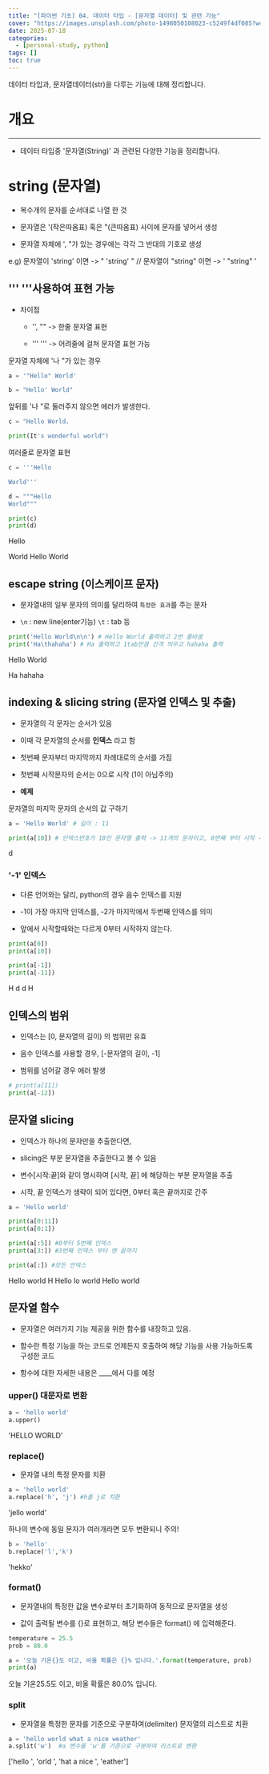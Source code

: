 ```yaml
---
title: "[파이썬 기초] 04. 데이터 타입 - [문자열 데이터] 및 관련 기능"
cover: "https://images.unsplash.com/photo-1498050108023-c5249f4df085?w=1920&h=1080&fit=crop"
date: 2025-07-18
categories:
  - [personal-study, python]
tags: []
toc: true
---
```

데이터 타입과, 문자열데이터(str)을 다루는 기능에 대해 정리합니다.

# 개요

---


- 데이터 타입중 '문자열(String)' 과 관련된 다양한 기능을 정리합니다.

# **string (문자열)**

 - 복수개의 문자를 순서대로 나열 한 것

 - 문자열은 '(작은따옴표) 혹은 "(큰따옴표) 사이에 문자를 넣어서 생성

 - 문자열 자체에 ', "가 있는 경우에는 각각 그 반대의 기호로 생성

e.g) 문자열이 'string' 이면 -> " 'string' "  // 문자열이 "string" 이면 -> ' "string" ' 

## **''' '''사용하여 표현 가능**

  - 차이점 

    - '', "" -> 한줄 문자열 표현

    - ''' ''' -> 어려줄에 걸쳐 문자열 표현 가능

문자열 자체에 '나 "가 있는 경우

```python
a = '"Hello" World'
```

```python
b = "Hello' World"
```

앞뒤를 '나 "로 둘러주지 않으면 에러가 발생한다.

```python
c = "Hello World. 
```

```python
print(It's wonderful world")
```

여러줄로 문자열 표현

```python
c = '''Hello 

World'''

d = """Hello 
World"""

print(c)
print(d)
```


Hello 

World
Hello 
World

## escape string (이스케이프 문자)

* 문자열내의 일부 문자의 의미를 달리하여 `특정한 효과`를 주는 문자

* `\n` : new line(enter기능) `\t` : tab 등

```python
print('Hello World\n\n') # Hello World 출력하고 2번 줄바꿈
print('Ha\thahaha') # Ha 출력하고 1tab만큼 간격 띄우고 hahaha 출력
```


Hello World

Ha	hahaha

## **indexing & slicing string (문자열 인덱스 및 추출)**

  - 문자열의 각 문자는 순서가 있음

  - 이때 각 문자열의 순서를 **인덱스** 라고 함

  - 첫번째 문자부터 마지막까지 차례대로의 순서를 가짐

  - 첫번째 시작문자의 순서는 0으로 시작 (1이 아님주의)

* **예제**

문자열의 마지막 문자의 순서의 값 구하기

```python
a = 'Hello World' # 길이 : 11

print(a[10]) # 인덱스번호가 10인 문자열 출력 -> 11개의 문자이고, 0번째 부터 시작 -> 맨 마지막 11번째 문자인 'd'가 출력
```


d

### **'-1' 인덱스**

  - 다른 언어와는 달리, python의 경우 음수 인덱스를 지원

  - -1이 가장 마지막 인덱스를, -2가 마지막에서 두번째 인덱스를 의미

  - 앞에서 시작할때와는 다르게 0부터 시작하지 않는다.

```python
print(a[0])
print(a[10])

print(a[-1])
print(a[-11])
```


H
d
d
H

## **인덱스의 범위**

  - 인덱스는 [0, 문자열의 길이) 의 범위만 유효

  - 음수 인덱스를 사용할 경우, [-문자열의 길이, -1]

  - 범위를 넘어갈 경우 에러 발생

```python
# print(a[11])
print(a[-12])
```

## **문자열 slicing**

  - 인덱스가 하나의 문자만을 추출한다면,

  - slicing은 부분 문자열을 추출한다고 볼 수 있음

  - 변수[시작:끝]와 같이 명시하여 [시작, 끝] 에 해당하는 부분 문자열을 추출

  - 시작, 끝 인덱스가 생략이 되어 있다면, 0부터 혹은 끝까지로 간주

```python
a = 'Hello world'

print(a[0:11])
print(a[0:1])

print(a[:5]) #0부터 5번째 인덱스
print(a[3:]) #3번째 인덱스 부터 맨 끝까지

print(a[:]) #모든 인덱스 
```


Hello world
H
Hello
lo world
Hello world

## **문자열 함수**

  - 문자열은 여러가지 기능 제공을 위한 함수를 내장하고 있음.

  - 함수란 특정 기능을 하는 코드로 언제든지 호출하여 해당 기능을 사용 가능하도록 구성한 코드

  - 함수에 대한 자세한 내용은 ____에서 다를 예정

### upper()  대문자로 변환

```python
a = 'hello world'
a.upper() 
```


'HELLO WORLD'

### replace()

 - 문자열 내의 특정 문자를 치환

```python
a = 'hello world'
a.replace('h', 'j') #h를 j로 치환
```


'jello world'

하나의 변수에 동일 문자가 여러개라면 모두 변환되니 주의!

```python
b = 'hello'
b.replace('l','k')
```


'hekko'

### format()

 - 문자열내의 특정한 값을 변수로부터 초기화하여 동적으로 문자열을 생성 

 - 값이 출력될 변수를 {}로 표현하고, 해당 변수들은 format() 에 입력해준다.

```python
temperature = 25.5
prob = 80.0

a = '오늘 기온{}도 이고, 비올 확률은 {}% 입니다.'.format(temperature, prob)
print(a)
```


오늘 기온25.5도 이고, 비올 확률은 80.0% 입니다.

### split

 - 문자열을 특정한 문자를 기준으로 구분하여(delimiter) 문자열의 리스트로 치환

```python
a = 'hello world what a nice weather'
a.split('w')  #a 변수를 'w'를 기준으로 구분하여 리스트로 변환
```


['hello ', 'orld ', 'hat a nice ', 'eather']

